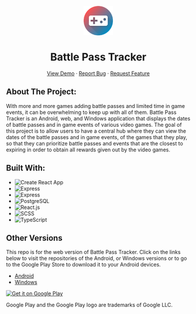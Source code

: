 <div align='center'>
  <img src='./images/logo.png' width='80' height='80'/>
  <h1 align="center">Battle Pass Tracker</h1>
  <a href="https://battlepasstracker.netlify.app/">View Demo</a>
  ·
  <a href="https://github.com/Jimmy-Du/battle-pass-tracker/issues">Report Bug</a>
  ·
  <a href="https://github.com/Jimmy-Du/battle-pass-tracker/issues">Request Feature</a>
</div>

## About The Project:
With more and more games adding battle passes and limited time in game events, it can be overwhelming to keep up with all of them. Battle Pass Tracker is an Android, web, and Windows application that displays the dates of battle passes and in game events of various video games. The goal of this project is to allow users to have a central hub where they can view the dates of the battle passes and in game events, of the games that they play, so that they can prioritize battle passes and events that are the closest to expiring in order to obtain all rewards given out by the video games.

## Built With:
<ul>
  <li>
    <img src='https://img.shields.io/badge/Create React App-303846?style=for-the-badge&logo=CreateReactApp&logoColor=09D3AC' alt='Create React App'/>
  </li>
  <li>
    <img src='https://img.shields.io/badge/Express-eeeeee?style=for-the-badge&logo=Express&logoColor=000000' alt='Express'/>
  </li>
  <li>
    <img src='https://img.shields.io/badge/Node.js-FFFFFF?style=for-the-badge&logo=Node.js&logoColor=339933' alt='Express'/>
  </li>
  <li>
    <img src='https://img.shields.io/badge/PostgreSQL-4169E1?style=for-the-badge&logo=PostgreSQL&logoColor=FFFFFF' alt='PostgreSQL'/>
  </li>
  <li>
    <img src='https://img.shields.io/badge/React-20232A?style=for-the-badge&logo=react&logoColor=61DAFB' alt='React.js'/>
  </li>
  <li>
    <img src='https://img.shields.io/badge/SCSS-FFFFFF?style=for-the-badge&logo=SASS&logoColor=CC6699' alt='SCSS'/>
  </li>
  <li>
    <img src='https://img.shields.io/badge/typescript-3178C6?style=for-the-badge&logo=typescript&logoColor=white' alt='TypeScript'/>
  </li>
</ul>

## Other Versions
This repo is for the web version of Battle Pass Tracker. Click on the links below to visit the repositories of the Android, or Windows versions or to go to the Google Play Store to download it to your Android devices.
<ul>
  <li><a href='https://github.com/Jimmy-Du/battle-pass-tracker-android'>Android</a></li>
  <li><a href='https://github.com/Jimmy-Du/battle-pass-tracker-wpf'>Windows</a></li>
</ul>

<a href='https://play.google.com/store/apps/details?id=com.jdu.battlepasstracker&pcampaignid=pcampaignidMKT-Other-global-all-co-prtnr-py-PartBadge-Mar2515-1'>
  <img alt='Get it on Google Play' src='https://play.google.com/intl/en_us/badges/static/images/badges/en_badge_web_generic.png' width='200' height='100'/>
</a>

Google Play and the Google Play logo are trademarks of Google LLC.